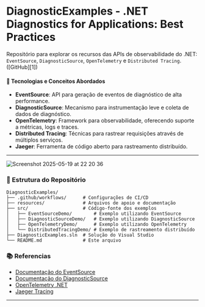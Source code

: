 # DiagnosticExamples - .NET Diagnostics for Applications: Best Practices

Repositório para explorar os recursos das APIs de observabilidade do .NET: `EventSource`, `DiagnosticSource`, `OpenTelemetry` e `Distributed Tracing`.([GitHub][1])


#### 🧰 Tecnologias e Conceitos Abordados

* **EventSource**: API para geração de eventos de diagnóstico de alta performance.
* **DiagnosticSource**: Mecanismo para instrumentação leve e coleta de dados de diagnóstico.
* **OpenTelemetry**: Framework para observabilidade, oferecendo suporte a métricas, logs e traces.
* **Distributed Tracing**: Técnicas para rastrear requisições através de múltiplos serviços.
* **Jaeger**: Ferramenta de código aberto para rastreamento distribuído.

---

![Screenshot 2025-05-19 at 22 20 36](https://github.com/user-attachments/assets/2a90eb0f-9191-41cf-a658-f6a89b59ee0b)


### 📁 Estrutura do Repositório

```plaintext
DiagnosticExamples/
├── .github/workflows/      # Configurações de CI/CD
├── resources/              # Arquivos de apoio e documentação
├── src/                    # Código-fonte dos exemplos
│   ├── EventSourceDemo/        # Exemplo utilizando EventSource
│   ├── DiagnosticSourceDemo/   # Exemplo utilizando DiagnosticSource
│   ├── OpenTelemetryDemo/      # Exemplo utilizando OpenTelemetry
│   └── DistributedTracingDemo/ # Exemplo de rastreamento distribuído
├── DiagnosticExamples.sln  # Solução do Visual Studio
└── README.md               # Este arquivo
```


### 📚 Referencias

* [Documentação do EventSource](https://learn.microsoft.com/en-us/dotnet/api/system.diagnostics.tracing.eventsource)
* [Documentação do DiagnosticSource](https://learn.microsoft.com/en-us/dotnet/api/system.diagnostics.diagnosticsource)
* [OpenTelemetry .NET](https://opentelemetry.io/docs/instrumentation/net/)
* [Jaeger Tracing](https://www.jaegertracing.io/)

---

